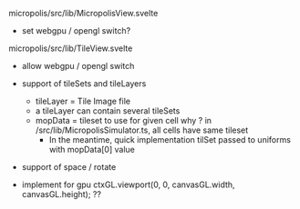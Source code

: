micropolis/src/lib/MicropolisView.svelte
- set webgpu / opengl switch?


micropolis/src/lib/TileView.svelte
- allow webgpu / opengl switch
- support of tileSets and tileLayers
    - tileLayer = Tile Image file
    - a tileLayer can contain several tileSets 
    - mopData = tileset to use for given cell why ? in /src/lib/MicropolisSimulator.ts, all cells have same tileset
        - In the meantime, quick implementation tilSet passed to uniforms with mopData[0] value
- support of space / rotate


- implement for gpu ctxGL.viewport(0, 0, canvasGL.width, canvasGL.height); ??